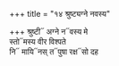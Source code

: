 +++
title = "१४ श्रुष्ट्यग्ने नवस्य"

+++
श्रुष्टी᳓ अग्ने न᳓वस्य मे  
स्तो᳓मस्य वीर विश्पते  
नि᳓ मायि᳓नस् त᳓पुषा रक्ष᳓सो दह